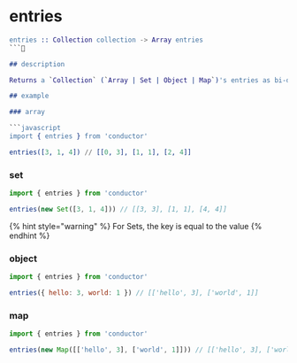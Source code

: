 # entries

````erlang
entries :: Collection collection -> Array entries
```

## description

Returns a `Collection` (`Array | Set | Object | Map`)'s entries as bi-dimensional array of `[key, value]` pairs.

## example

### array

```javascript
import { entries } from 'conductor'

entries([3, 1, 4]) // [[0, 3], [1, 1], [2, 4]]
````

### set

```javascript
import { entries } from 'conductor'

entries(new Set([3, 1, 4])) // [[3, 3], [1, 1], [4, 4]]
```

{% hint style="warning" %}
For Sets, the key is equal to the value
{% endhint %}

### object

```javascript
import { entries } from 'conductor'

entries({ hello: 3, world: 1 }) // [['hello', 3], ['world', 1]]
```

### map

```javascript
import { entries } from 'conductor'

entries(new Map([['hello', 3], ['world', 1]])) // [['hello', 3], ['world', 1]]
```
